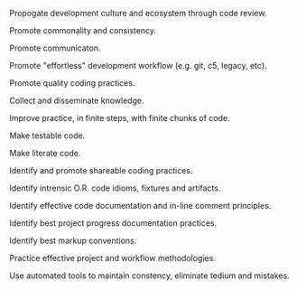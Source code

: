 Propogate development culture and ecosystem through code review.

Promote commonality and consistency.

Promote communicaton.

Promote "effortless" development workflow (e.g. git, c5, legacy, etc).

Promote quality coding practices.

Collect and disseminate knowledge.

Improve practice, in finite steps, with finite chunks of code.

Make testable code.

Make literate code.

Identify and promote shareable coding practices.

Identify intrensic O.R. code idioms, fixtures and artifacts.

Identify effective code documentation and in-line comment principles.

Identify best project progress documentation practices.

Identify best markup conventions.

Practice effective project and workflow methodologies.

Use automated tools to maintain constency, eliminate tedium and mistakes.
